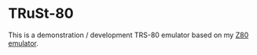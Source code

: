 # TRuSt-80

This is a demonstration / development TRS-80 emulator based on my [Z80 emulator](https://github.com/nicolasbauw/ZilogZ80).
